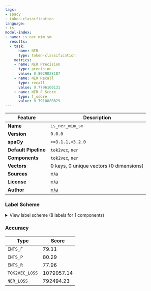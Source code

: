 ```yaml
---
tags:
- spacy
- token-classification
language:
- is
model-index:
- name: is_ner_mim_sm
  results:
  - task:
      name: NER
      type: token-classification
    metrics:
    - name: NER Precision
      type: precision
      value: 0.8029028187
    - name: NER Recall
      type: recall
      value: 0.7796160131
    - name: NER F Score
      type: f_score
      value: 0.7910880829
---
```

| Feature | Description |
| --- | --- |
| **Name** | `is_ner_mim_sm` |
| **Version** | `0.0.0` |
| **spaCy** | `>=3.1.1,<3.2.0` |
| **Default Pipeline** | `tok2vec`, `ner` |
| **Components** | `tok2vec`, `ner` |
| **Vectors** | 0 keys, 0 unique vectors (0 dimensions) |
| **Sources** | n/a |
| **License** | n/a |
| **Author** | [n/a]() |

### Label Scheme

<details>

<summary>View label scheme (8 labels for 1 components)</summary>

| Component | Labels |
| --- | --- |
| **`ner`** | `Date`, `Location`, `Miscellaneous`, `Money`, `Organization`, `Percent`, `Person`, `Time` |

</details>

### Accuracy

| Type | Score |
| --- | --- |
| `ENTS_F` | 79.11 |
| `ENTS_P` | 80.29 |
| `ENTS_R` | 77.96 |
| `TOK2VEC_LOSS` | 1079057.14 |
| `NER_LOSS` | 792494.23 |